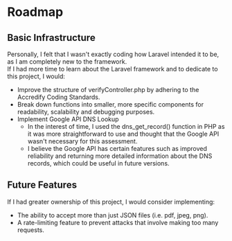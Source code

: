 # Roadmap

## Basic Infrastructure

Personally, I felt that I wasn't exactly coding how Laravel intended it to be, as I am completely new to the framework. <br>
If I had more time to learn about the Laravel framework and to dedicate to this project, I would: </br>
- Improve the structure of verifyController.php by adhering to the Accredify Coding Standards. 
- Break down functions into smaller, more specific components for readability, scalability and debugging purposes.
- Implement Google API DNS Lookup
    - In the interest of time, I used the dns_get_record() function in PHP as it was more straightforward to use and thought that the Google API wasn't necessary for this assessment.
    - I believe the Google API has certain features such as improved reliability and returning more detailed information about the DNS records, which could be useful in future versions.

## Future Features
If I had greater ownership of this project, I would consider implementing:
- The ability to accept more than just JSON files (i.e. pdf, jpeg, png).
- A rate-limiting feature to prevent attacks that involve making too many requests.

